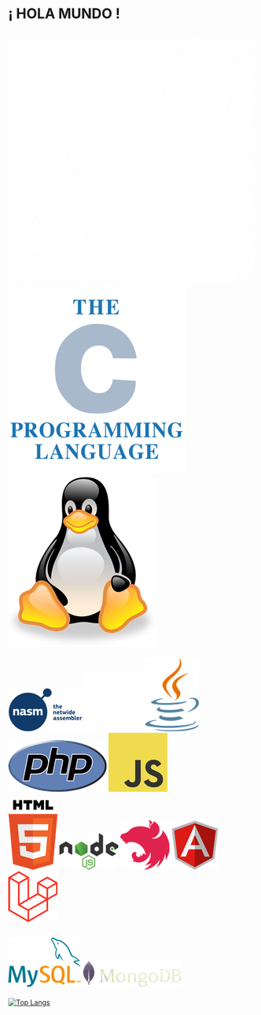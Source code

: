 # ¡ HOLA MUNDO !
![C](/Dise%C3%B1o%20sin%20t%C3%ADtulo(5).gif)
![C](/The_C_Programming_Language_logo.svg.png)
![LINUX](/linux-tux-logotic.png)
-----------------------------
![ASM](pngwing.com(1).png)
![C++](/pngegg.png)
![JAVA](/java-logotic.png)
![PHP](https://github.com/SVT86/SVT86/blob/main/php-logo.png)
![JS](https://github.com/SVT86/SVT86/blob/main/JavaScript-logo.png)

![HTML5](/html-5-logotic.png)
![NodejS](/nodejs-logotic.png)
![NEST](/nest-js-logotic.png)
![Angular](/angular-icon.png)
![Laravel](https://github.com/SVT86/SVT86/blob/main/laravel-logotic.png)

![mysql](https://github.com/SVT86/SVT86/blob/main/mysql-logotic.png)
![mongoDB](/mongodb-logotic.png)
--------------------------------------
[![Top Langs](https://github-readme-stats.vercel.app/api/top-langs/?username=svt86&theme=dark)](https://github.com/anuraghazra/github-readme-stats)


